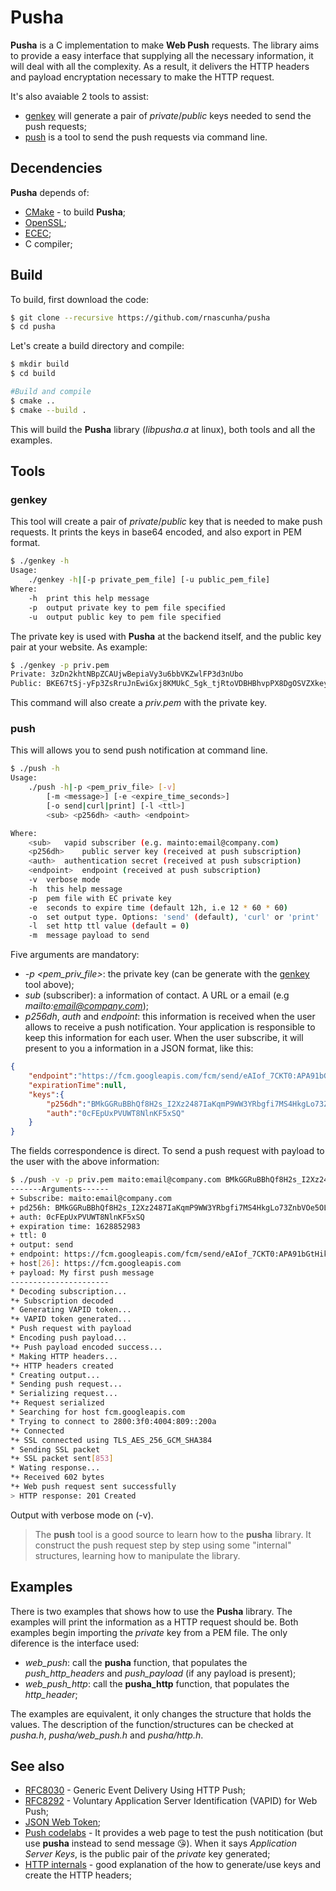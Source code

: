 # Pusha

**Pusha** is a C implementation to make **Web Push** requests. The library aims to provide a easy interface that supplying all the necessary information, it will deal with all the complexity. As a result, it delivers the HTTP headers and payload encryptation necessary to make the HTTP request.

It's also avaiable 2 tools to assist:
* [genkey](#genkey) will generate a pair of *private*/*public* keys needed to send the push requests;
* [push](#push) is a tool to send the push requests via command line.

## Decendencies

**Pusha** depends of:

* [CMake](https://cmake.org/) - to build **Pusha**;
* [OpenSSL](https://www.openssl.org/);
* [ECEC](https://github.com/web-push-libs/ecec);
* C compiler;

## Build

To build, first download the code:

```bash
$ git clone --recursive https://github.com/rnascunha/pusha
$ cd pusha
```
Let's create a build directory and compile:

```bash
$ mkdir build
$ cd build

#Build and compile
$ cmake ..
$ cmake --build .
```
This will build the **Pusha** library (*libpusha.a* at linux), both tools and all the examples.
## Tools
### genkey

This tool will create a pair of *private*/*public* key that is needed to make push requests. It prints the keys in base64 encoded, and also export in PEM format.

```bash
$ ./genkey -h
Usage:
	./genkey -h|[-p private_pem_file] [-u public_pem_file]
Where:
	-h	print this help message
	-p	output private key to pem file specified
	-u	output public key to pem file specified
```
The private key is used with **Pusha** at the backend itself, and the public key pair at your website. As example:

```bash
$ ./genkey -p priv.pem
Private: 3zDn2khtNBpZCAUjwBepiaVy3u6bbVKZwlFP3d3nUbo
Public: BKE67tSj-yFp3ZsRruJnEwiGxj8KMUkC_5gk_tjRtoVDBHBhvpPX8DgOSVZXkey2AM1pk1vzEd7hlk_-KOqV_Yw
```
This command will also create a *priv.pem* with the private key.
### push

This will allows you to send push notification at command line.

```bash
$ ./push -h
Usage:
	./push -h|-p <pem_priv_file> [-v]
		[-m <message>] [-e <expire_time_seconds>]
		[-o send|curl|print] [-l <ttl>]
		<sub> <p256dh> <auth> <endpoint>

Where:
	<sub>	vapid subscriber (e.g. mainto:email@company.com)
	<p256dh>	public server key (received at push subscription)
	<auth>	authentication secret (received at push subscription)
	<endpoint>	endpoint (received at push subscription)
	-v	verbose mode
	-h	this help message
	-p	pem file with EC private key
	-e	seconds to expire time (default 12h, i.e 12 * 60 * 60)
	-o	set output type. Options: 'send' (default), 'curl' or 'print'
	-l	set http ttl value (default = 0)
	-m	message payload to send
```
Five arguments are mandatory:
* *-p <pem_priv_file>*: the private key (can be generate with the [genkey](#genkey) tool above);
* *sub* (subscriber): a information of contact. A URL or a email (e.g *mailto:email@company.com*);
* *p256dh*, *auth* and *endpoint*: this information is received when the user allows to receive a push notification. Your application is responsible to keep this information for each user. When the user subscribe, it will present to you a information in a JSON format, like this:

```JSON
{
	"endpoint":"https://fcm.googleapis.com/fcm/send/eAIof_7CKT0:APA91bGtHiknduwFFRTTHF59vT05bsduAR_uAhWCGSxU-D8O3wg7Km0cRF246956jg-DPTlUj8xgAJP1I6VJU_xJipbpGg6rS4_B8qC5yKhqalDbkSDPwZ87ki_P3RlskUb1BEKY6wI8",
	"expirationTime":null,
	"keys":{
		"p256dh":"BMkGGRuBBhQf8H2s_I2Xz2487IaKqmP9WW3YRbgfi7MS4HkgLo73ZnbVOe5OLNL7judxPtElktgCLwOMWxRDLyo",
		"auth":"0cFEpUxPVUWT8NlnKF5xSQ"
	}
}
```
The fields correspondence is direct. To send a push request with payload to the user with the above information:

```bash
$ ./push -v -p priv.pem maito:email@company.com BMkGGRuBBhQf8H2s_I2Xz2487IaKqmP9WW3YRbgfi7MS4HkgLo73ZnbVOe5OLNL7judxPtElktgCLwOMWxRDLyo 0cFEpUxPVUWT8NlnKF5xSQ https://fcm.googleapis.com/fcm/send/eAIof_7CKT0:APA91bGtHiknduwFFRTTHF59vT05bsduAR_uAhWCGSxU-D8O3wg7Km0cRF246956jg-DPTlUj8xgAJP1I6VJU_xJipbpGg6rS4_B8qC5yKhqalDbkSDPwZ87ki_P3RlskUb1BEKY6wI8 -m 'My first push message'
-------Arguments------
+ Subscribe: maito:email@company.com
+ pd256h: BMkGGRuBBhQf8H2s_I2Xz2487IaKqmP9WW3YRbgfi7MS4HkgLo73ZnbVOe5OLNL7judxPtElktgCLwOMWxRDLyo
+ auth: 0cFEpUxPVUWT8NlnKF5xSQ
+ expiration time: 1628852983
+ ttl: 0
+ output: send
+ endpoint: https://fcm.googleapis.com/fcm/send/eAIof_7CKT0:APA91bGtHiknduwFFRTTHF59vT05bsduAR_uAhWCGSxU-D8O3wg7Km0cRF246956jg-DPTlUj8xgAJP1I6VJU_xJipbpGg6rS4_B8qC5yKhqalDbkSDPwZ87ki_P3RlskUb1BEKY6wI8
+ host[26]: https://fcm.googleapis.com
+ payload: My first push message
----------------------
* Decoding subscription...
*+ Subscription decoded
* Generating VAPID token...
*+ VAPID token generated...
* Push request with payload
* Encoding push payload...
*+ Push payload encoded success...
* Making HTTP headers...
*+ HTTP headers created
* Creating output...
* Sending push request...
* Serializing request...
*+ Request serialized
* Searching for host fcm.googleapis.com
* Trying to connect to 2800:3f0:4004:809::200a
*+ Connected
*+ SSL connected using TLS_AES_256_GCM_SHA384
* Sending SSL packet
*+ SSL packet sent[853]
* Wating response...
*+ Received 602 bytes
*+ Web push request sent successfully
> HTTP response: 201 Created
```
Output with verbose mode on (-v).

> The **push** tool is a good source to learn how to the **pusha** library. It construct the push request step by step using some "internal" structures, learning how to manipulate the library.
## Examples

There is two examples that shows how to use the **Pusha** library. The examples will print the information as a HTTP request should be. Both examples begin importing the *private* key from a PEM file. The only diference is the interface used:
* *web_push*: call the **pusha** function, that populates the *push_http_headers* and *push_payload* (if any payload is present);
* *web_push_http*: call the **pusha_http** function, that populates the *http_header*;

The examples are equivalent, it only changes the structure that holds the values. The description of the function/structures can be checked at *pusha.h*, *pusha/web_push.h* and *pusha/http.h*.

## See also

* [RFC8030](https://datatracker.ietf.org/doc/html/rfc8030) - Generic Event Delivery Using HTTP Push;
* [RFC8292](https://datatracker.ietf.org/doc/html/rfc8292) - Voluntary Application Server Identification (VAPID) for Web Push;
* [JSON Web Token](https://jwt.io/);
* [Push codelabs](https://developers.google.com/web/fundamentals/codelabs/push-notifications) - It provides a web page to test the push notitication (but use **pusha** instead to send message :kissing_heart:). When it says *Application Server Keys*, is the public pair of the *private* key generated;
* [HTTP internals](https://blog.mozilla.org/services/2016/08/23/sending-vapid-identified-webpush-notifications-via-mozillas-push-service/) - good explanation of the how to generate/use keys and create the HTTP headers;
